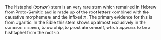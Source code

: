 The histaphel (השתפל) stem is an very rare stem which remained in Hebrew from Proto-Semitic and is made up of the root letters combined with the causative morpheme ש and the infixed ת. The primary evidence for this is from Ugaritic. In the Bible this stem shows up almost exclusively in the common השתחוה, to worship, to prostrate oneself, which appears to be a hishtaphel from the root הוי.
